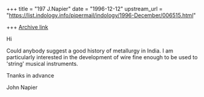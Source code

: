 +++
title = "197 J.Napier"
date = "1996-12-12"
upstream_url = "https://list.indology.info/pipermail/indology/1996-December/006515.html"

+++
[Archive link](https://list.indology.info/pipermail/indology/1996-December/006515.html)

Hi

Could anybody suggest a good history of metallurgy in India. I am 
particularly interested in the development of wire fine enough to be used 
to 'string' musical instruments.

Tnanks in advance

John Napier




